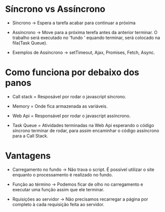 # Síncrono vs Assíncrono

* Síncrono
-> Espera a tarefa acabar para continuar a próxima

* Assíncrono
-> Move para a próxima terefa antes da anterior terminar. O trabalho será executado no 'fundo ' equando
terminar, será colocado na fila(Task Queue).

* Exemplos de Assíncrono
-> setTimeout, Ajax, Promises, Fetch, Async.


# Como funciona por debaixo dos panos

* Call stack = Resposável por rodar o javascript síncrono.

* Memory = Onde fica armazenada as variáveis.

* Web Api = Responsável por rodar o javascript assíncrono.

* Task Queue = Atividades terminadas na Web Api esperando o código síncrono terminar de rodar, para assim encaminhar o código assíncrono para a Call Stack.

# Vantagens

* Carregamento no fundo
-> Não trava o script. É possível utilizar o site enquanto o processamento é realizado no fundo.

* Função ao término
-> Podemos ficar de olho no carregamento e executar uma função assim que ele terminar.

* Rquisições ao servidor
-> Não precisamos recarregar a página por completo à cada requisição feita ao servidor.

